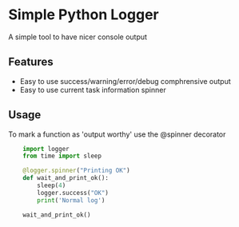 # Simple Python Logger

A simple tool to have nicer console output

## Features
- Easy to use success/warning/error/debug comphrensive output
- Easy to use current task information spinner

## Usage

To mark a function as 'output worthy' use the @spinner decorator
```python
    import logger
    from time import sleep

    @logger.spinner("Printing OK")
    def wait_and_print_ok():
        sleep(4)
        logger.success("OK")
        print('Normal log')

    wait_and_print_ok() 
```